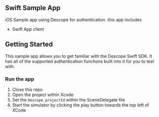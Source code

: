 ## Swift Sample App
iOS Sample app using Descope for authentication. this app includes
- Swift App client

## Getting Started
This sample app allows you to get familiar with the Descope Swift SDK. It has all of the supported authentication functions built into it for you to test with.

###  Run the app
1. Close this repo
2. Open the project within Xcode
3. Set the `Descope.projectId` within the SceneDelegate file
4. Start the simulator by clicking the play button towards the top left of XCode
